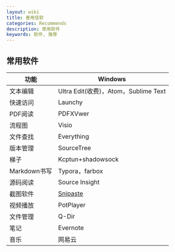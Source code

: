 ```yaml
---
layout: wiki
title: 善用佳软
categories: Recommends
description: 常用软件
keywords: 软件, 推荐
---
```


## 常用软件

| 功能         | Windows                              |
| ---------- | ------------------------------------ |
| 文本编辑       | Ultra Edit(收费)，Atom，Sublime Text     |
| 快速访问       | Launchy                              |
| PDF阅读      | PDFXVwer                             |
| 流程图        | Visio                                |
| 文件查找       | Everything                           |
| 版本管理       | SourceTree                           |
| 梯子         | Kcptun+shadowsock                    |
| Markdown书写 | Typora，farbox                        |
| 源码阅读       | Source Insight                       |
| 截图软件       | [Snipaste](https://zh.snipaste.com/) |
| 视频播放       | PotPlayer                            |
| 文件管理       | Q-Dir                                |
| 笔记         | Evernote                             |
| 音乐         | 网易云                                  |


